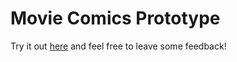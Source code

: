 # Movie Comics Prototype

Try it out [here](https://movie-comics.netlify.app) and feel free to leave some feedback!
